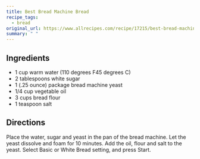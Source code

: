 ```yaml
---
title: Best Bread Machine Bread
recipe_tags:
  - bread
original_url: https://www.allrecipes.com/recipe/17215/best-bread-machine-bread/
summary: " "
---
```

## Ingredients

* 1 cup warm water (110 degrees F45 degrees C)
* 2 tablespoons white sugar
* 1 (.25 ounce) package bread machine yeast
* 1/4 cup vegetable oil
* 3 cups bread flour
* 1 teaspoon salt

## Directions

Place the water, sugar and yeast in the pan of the bread machine. Let the yeast dissolve and foam for 10 minutes. Add the oil, flour and salt to the yeast. Select Basic or White Bread setting, and press Start.
